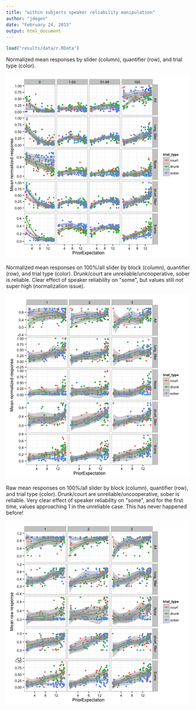 ```yaml
---
title: "within subjects speaker reliability manipulation"
author: "jdegen"
date: "February 24, 2015"
output: html_document
---
```



```r
load("results/data/r.RData")
```

Normalized mean responses by slider (column), quantifier (row), and trial type (color).

![plot of chunk unnamed-chunk-2](figure/unnamed-chunk-2.png) 

Normalized mean responses on 100%/all slider by block (column), quantifier (row), and trial type (color). Drunk/court are unreliable/uncooperative, sober is reliable. Clear effect of speaker reliability on "some", but values still not super high (normalization issue).

![plot of chunk unnamed-chunk-3](figure/unnamed-chunk-3.png) 

Raw mean responses on 100%/all slider by block (column), quantifier (row), and trial type (color). Drunk/court are unreliable/uncooperative, sober is reliable. Very clear effect of speaker reliability on "some", and for the first time, values approaching 1 in the unreliable case. This has never happened before!


![plot of chunk unnamed-chunk-4](figure/unnamed-chunk-4.png) 

